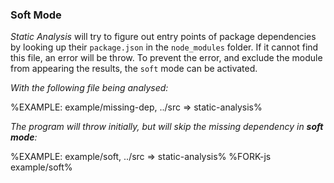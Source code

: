 ### Soft Mode

_Static Analysis_ will try to figure out entry points of package dependencies by looking up their `package.json` in the `node_modules` folder. If it cannot find this file, an error will be throw. To prevent the error, and exclude the module from appearing the results, the `soft` mode can be activated.

_With the following file being analysed:_

%EXAMPLE: example/missing-dep, ../src => static-analysis%

_The program will throw initially, but will skip the missing dependency in **soft mode**:_

%EXAMPLE: example/soft, ../src => static-analysis%
%FORK-js example/soft%